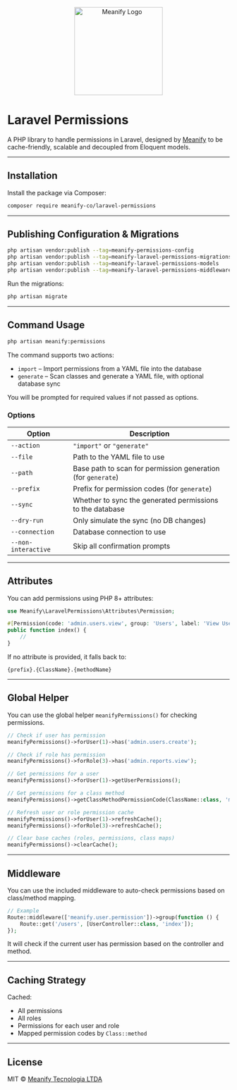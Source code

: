 <p align="center">
  <a href="https://www.meanify.co?from=github&lib=laravel-permissions">
    <img src="https://meanify.co/assets/core/img/logo/png/meanify_color_dark_horizontal_02.png" width="200" alt="Meanify Logo" />
  </a>
</p>

# Laravel Permissions

A PHP library to handle permissions in Laravel, designed by [Meanify](https://meanify.co) to be cache-friendly, scalable and decoupled from Eloquent models.

---

## Installation

Install the package via Composer:

```bash
composer require meanify-co/laravel-permissions
```

---

## Publishing Configuration & Migrations

```bash
php artisan vendor:publish --tag=meanify-permissions-config
php artisan vendor:publish --tag=meanify-laravel-permissions-migrations
php artisan vendor:publish --tag=meanify-laravel-permissions-models
php artisan vendor:publish --tag=meanify-laravel-permissions-middleware
```

Run the migrations:

```bash
php artisan migrate
```

---

## Command Usage

```bash
php artisan meanify:permissions
```

The command supports two actions:

- `import` – Import permissions from a YAML file into the database
- `generate` – Scan classes and generate a YAML file, with optional database sync

You will be prompted for required values if not passed as options.

### Options

| Option            | Description                                                                 |
|-------------------|-----------------------------------------------------------------------------|
| `--action`        | `"import"` or `"generate"`                                                  |
| `--file`          | Path to the YAML file to use                                                |
| `--path`          | Base path to scan for permission generation (for `generate`)                |
| `--prefix`        | Prefix for permission codes (for `generate`)                                |
| `--sync`          | Whether to sync the generated permissions to the database                   |
| `--dry-run`       | Only simulate the sync (no DB changes)                                      |
| `--connection`    | Database connection to use                                                  |
| `--non-interactive` | Skip all confirmation prompts                                             |

---

## Attributes

You can add permissions using PHP 8+ attributes:

```php
use Meanify\LaravelPermissions\Attributes\Permission;

#[Permission(code: 'admin.users.view', group: 'Users', label: 'View Users')]
public function index() {
    //
}
```

If no attribute is provided, it falls back to:

```text
{prefix}.{ClassName}.{methodName}
```

---

## Global Helper

You can use the global helper `meanifyPermissions()` for checking permissions.

```php
// Check if user has permission
meanifyPermissions()->forUser(1)->has('admin.users.create');

// Check if role has permission
meanifyPermissions()->forRole(3)->has('admin.reports.view');

// Get permissions for a user
meanifyPermissions()->forUser(1)->getUserPermissions();

// Get permissions for a class method
meanifyPermissions()->getClassMethodPermissionCode(ClassName::class, 'methodName');

// Refresh user or role permission cache
meanifyPermissions()->forUser(1)->refreshCache();
meanifyPermissions()->forRole(3)->refreshCache();

// Clear base caches (roles, permissions, class maps)
meanifyPermissions()->clearCache();
```

---

## Middleware

You can use the included middleware to auto-check permissions based on class/method mapping.

```php
// Example
Route::middleware(['meanify.user.permission'])->group(function () {
    Route::get('/users', [UserController::class, 'index']);
});
```

It will check if the current user has permission based on the controller and method.

---

## Caching Strategy

Cached:

- All permissions
- All roles
- Permissions for each user and role
- Mapped permission codes by `Class::method`

---

## License

MIT © [Meanify Tecnologia LTDA](https://www.meanify.co)